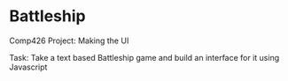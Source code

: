 # Battleship
Comp426 Project: Making the UI 

Task: Take a text based Battleship game and build an interface for it using Javascript
